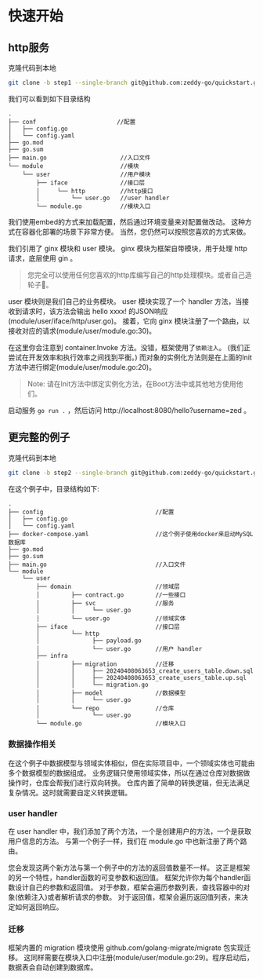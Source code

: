 # 快速开始
## http服务
   克隆代码到本地
   ```bash
   git clone -b step1 --single-branch git@github.com:zeddy-go/quickstart.git
   ```
   我们可以看到如下目录结构
   ```
   .
   ├── conf                       //配置
   │   ├── config.go
   │   └── config.yaml
   ├── go.mod
   ├── go.sum
   ├── main.go                     //入口文件
   └── module                      //模块
       └── user                    //用户模块
           ├── iface               //接口层
           │     └── http          //http接口
           │         └── user.go   //user handler
           └── module.go           //模块入口
   ```
   我们使用embed的方式来加载配置，然后通过环境变量来对配置做改动。
   这种方式在容器化部署的场景下非常方便。
   当然，您仍然可以按照您喜欢的方式来做。

   我们引用了 ginx 模块和 user 模块。
   ginx 模块为框架自带模块，用于处理 http 请求，底层使用 gin 。
   > 您完全可以使用任何您喜欢的http库编写自己的http处理模块。或者自己造轮子:100:。
   
   user 模块则是我们自己的业务模块。
   user 模块实现了一个 handler 方法，当接收到请求时，该方法会输出 hello xxxx! 的JSON响应(module/user/iface/http/user.go)。
   接着，它向 ginx 模块注册了一个路由，以接收对应的请求(module/user/module.go:30)。
   
   在这里你会注意到 container.Invoke 方法。没错，框架使用了`依赖注入`。
   (我们正尝试在开发效率和执行效率之间找到平衡。)
   而对象的实例化方法则是在上面的Init方法中进行绑定(module/user/module.go:20)。

   > Note: 请在Init方法中绑定实例化方法，在Boot方法中或其他地方使用他们。

   启动服务 `go run .` ，然后访问 http://localhost:8080/hello?username=zed 。
## 更完整的例子
克隆代码到本地
   ```bash
   git clone -b step2 --single-branch git@github.com:zeddy-go/quickstart.git
   ```
在这个例子中，目录结构如下:
   ```
   .
   ├── config                                //配置
   │   ├── config.go
   │   └── config.yaml
   ├── docker-compose.yaml                   //这个例子使用docker来启动MySQL数据库
   ├── go.mod
   ├── go.sum
   ├── main.go                               //入口文件
   └── module
       └── user
           ├── domain                        //领域层
           │         ├── contract.go         //一些接口
           │         ├── svc                 //服务
           │         │     └── user.go
           │         └── user.go             //领域实体
           ├── iface                         //接口层
           │         └── http
           │               ├── payload.go
           │               └── user.go       //用户 handler
           ├── infra
           │         ├── migration           //迁移
           │         │     ├── 20240408063653_create_users_table.down.sql
           │         │     ├── 20240408063653_create_users_table.up.sql
           │         │     └── migration.go
           │         ├── model               //数据模型
           │         │     └── user.go
           │         └── repo                //仓库
           │               └── user.go
           └── module.go                     //模块入口
   ```
### 数据操作相关
在这个例子中数据模型与领域实体相似，但在实际项目中，一个领域实体也可能由多个数据模型的数据组成。
业务逻辑只使用领域实体，所以在通过仓库对数据做操作时，仓库会帮我们进行双向转换。
仓库内置了简单的转换逻辑，但无法满足复杂情况。这时就需要自定义转换逻辑。

### user handler
在 user handler 中，我们添加了两个方法，一个是创建用户的方法，一个是获取用户信息的方法。
与第一个例子一样，我们在 module.go 中也新注册了两个路由。

您会发现这两个新方法与第一个例子中的方法的返回值数量不一样。
这正是框架的另一个特性，handler函数的可变参数和返回值。
框架允许你为每个handler函数设计自己的参数和返回值。
对于参数，框架会遍历参数列表，查找容器中的对象(依赖注入)或者解析请求的参数。
对于返回值，框架会遍历返回值列表，来决定如何返回响应。

### 迁移
框架内置的 migration 模块使用 github.com/golang-migrate/migrate 包实现迁移。
这同样需要在模块入口中注册(module/user/module.go:29)。程序启动后，数据表会自动创建到数据库。

